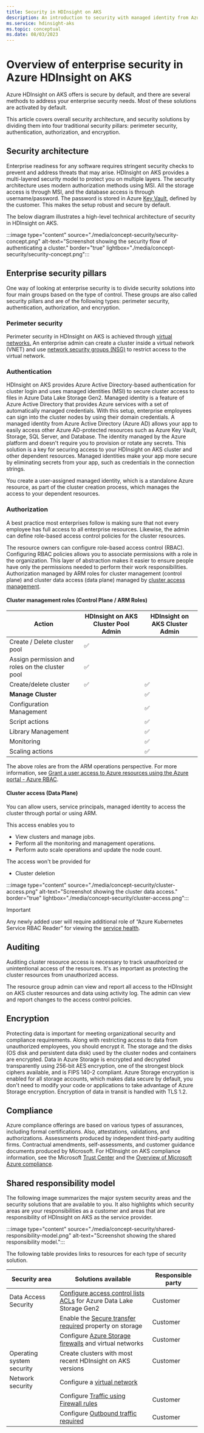 ```yaml
---
title: Security in HDInsight on AKS
description: An introduction to security with managed identity from Azure Active Directory in HDInsight on AKS.
ms.service: hdinsight-aks
ms.topic: conceptual
ms.date: 08/03/2023
---
```


# Overview of enterprise security in Azure HDInsight on AKS

Azure HDInsight on AKS offers is secure by default, and there are several methods to address your enterprise security needs. Most of these solutions are activated by default. 

This article covers overall security architecture, and security solutions by dividing them into four traditional security pillars: perimeter security, authentication, authorization, and encryption.

## Security architecture

Enterprise readiness for any software requires stringent security checks to prevent and address threats that may arise. HDInsight on AKS provides a multi-layered security model to protect you on multiple layers. The security architecture uses modern authorization methods using MSI. All the storage access is through MSI, and the database access is through username/password. The password is stored in Azure [Key Vault](https://learn.microsoft.com/azure/key-vault/general/basic-concepts), defined by the customer. This makes the setup robust and secure by default.

The below diagram illustrates a high-level technical architecture of security in HDInsight on AKS. 

:::image type="content" source="./media/concept-security/security-concept.png" alt-text="Screenshot showing the security flow of authenticating a cluster." border="true" lightbox="./media/concept-security/security-concept.png":::

## Enterprise security pillars

One way of looking at enterprise security is to divide security solutions into four main groups based on the type of control. These groups are also called security pillars and are of the following types: perimeter security, authentication, authorization, and encryption.

### Perimeter security

Perimeter security in HDInsight on AKS is achieved through [virtual networks.](https://learn.microsoft.com/azure/hdinsight/hdinsight-plan-virtual-network-deployment) An enterprise admin can create a cluster inside a virtual network (VNET) and use [network security groups (NSG)](./secure-traffic-by-nsg.md) to restrict access to the virtual network. 

### Authentication

HDInsight on AKS provides Azure Active Directory-based authentication for cluster login and uses managed identities (MSI) to secure cluster access to files in Azure Data Lake Storage Gen2. Managed identity is a feature of Azure Active Directory that provides Azure services with a set of automatically managed credentials. With this setup, enterprise employees can sign into the cluster nodes by using their domain credentials. 
A managed identity from Azure Active Directory (Azure AD) allows your app to easily access other Azure AD-protected resources such as Azure Key Vault, Storage, SQL Server, and Database. The identity managed by the Azure platform and doesn't require you to provision or rotate any secrets.
This solution is a key for securing access to your HDInsight on AKS cluster and other dependent resources. Managed identities make your app more secure by eliminating secrets from your app, such as credentials in the connection strings.

You create a user-assigned managed identity, which is a standalone Azure resource, as part of the cluster creation process, which manages the access to your dependent resources.

### Authorization

A best practice most enterprises follow is making sure that not every employee has full access to all enterprise resources. Likewise, the admin can define role-based access control policies for the cluster resources. 

The resource owners can configure role-based access control (RBAC). Configuring RBAC policies allows you to associate permissions with a role in the organization. This layer of abstraction makes it easier to ensure people have only the permissions needed to perform their work responsibilities. 
Authorization managed by ARM roles for cluster management (control plane) and cluster data access (data plane) managed by [cluster access management](./hdinsight-on-aks-manage-authorization-profile.md).
#### Cluster management roles (Control Plane / ARM Roles)

|Action	|HDInsight on AKS Cluster Pool Admin	| HDInsight on AKS Cluster Admin|
|-|-|-|
|Create / Delete cluster pool	|✅	| |
|Assign permission and roles on the cluster pool	|✅| | 
|Create/delete cluster	|✅| ✅ |
| **Manage Cluster**| | ✅ | 
| Configuration Management | |✅| 
| Script actions | |✅| 
| Library Management | |✅| 
| Monitoring | |✅| 
| Scaling actions	| |✅|

The above roles are from the ARM operations perspective. For more information, see [Grant a user access to Azure resources using the Azure portal - Azure RBAC](https://learn.microsoft.com/azure/role-based-access-control/quickstart-assign-role-user-portal).

#### Cluster access (Data Plane)

You can allow users, service principals, managed identity to access the cluster through portal or using ARM. 

This access enables you to

* View clusters and manage jobs.
* Perform all the monitoring and management operations.
* Perform auto scale operations and update the node count.
  
The access won't be provided for
* Cluster deletion

:::image type="content" source="./media/concept-security/cluster-access.png" alt-text="Screenshot showing the cluster data access." border="true" lightbox="./media/concept-security/cluster-access.png":::

> [!Important]
> Any newly added user will require additional role of  “Azure Kubernetes Service RBAC Reader” for viewing the [service health](./service-health.md).

## Auditing

Auditing cluster resource access is necessary to track unauthorized or unintentional access of the resources. It's as important as protecting the cluster resources from unauthorized access.

The resource group admin can view and report all access to the HDInsight on AKS cluster resources and data using activity log. The admin can view and report changes to the access control policies.

## Encryption

Protecting data is important for meeting organizational security and compliance requirements. Along with restricting access to data from unauthorized employees, you should encrypt it. The storage and the disks (OS disk and persistent data disk) used by the cluster nodes and containers are encrypted. Data in Azure Storage is encrypted and decrypted transparently using 256-bit AES encryption, one of the strongest block ciphers available, and is FIPS 140-2 compliant. Azure Storage encryption is enabled for all storage accounts, which makes data secure by default, you don't need to modify your code or applications to take advantage of Azure Storage encryption. Encryption of data in transit is handled with TLS 1.2. 

## Compliance

Azure compliance offerings are based on various types of assurances, including formal certifications. Also, attestations, validations, and authorizations. Assessments produced by independent third-party auditing firms. 
Contractual amendments, self-assessments, and customer guidance documents produced by Microsoft. For HDInsight on AKS compliance information, see the Microsoft [Trust Center](https://www.microsoft.com/trust-center?rtc=1) and the [Overview of Microsoft Azure compliance](https://learn.microsoft.com/samples/browse/?redirectedfrom=TechNet-Gallery).

## Shared responsibility model

The following image summarizes the major system security areas and the security solutions that are available to you. It also highlights which security areas are your responsibilities as a customer and areas that are  responsibility of HDInsight on AKS as the service provider.

:::image type="content" source="./media/concept-security/shared-responsibility-model.png" alt-text="Screenshot showing the shared responsibility model.":::

The following table provides links to resources for each type of security solution.

|Security area	|Solutions available	|Responsible party|
|-|-|-|
|Data Access Security	|[Configure access control lists ACLs](https://learn.microsoft.com/azure/storage/blobs/data-lake-storage-access-control) for Azure Data Lake Storage Gen2	|Customer|
|	|Enable the [Secure transfer required](https://learn.microsoft.com/azure/storage/common/storage-require-secure-transfer) property on storage|Customer|
| |Configure [Azure Storage firewalls](https://learn.microsoft.com/azure/storage/common/storage-network-security?tabs=azure-portal) and virtual networks|Customer|
|Operating system security|Create clusters with most recent HDInsight on AKS versions|Customer|
|Network security| Configure a [virtual network](https://learn.microsoft.com/azure/hdinsight/hdinsight-plan-virtual-network-deployment)||
| | Configure [Traffic using Firewall rules](./secure-traffic-by-firewall.md)|Customer|
| | Configure [Outbound traffic required](./required-outbound-traffic.md) |Customer|
